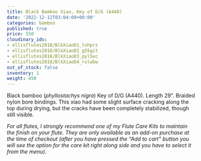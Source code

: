 ```yaml
---
title: Black Bamboo Xiao, Key of D/G (A440)
date: '2022-12-12T03:04:08+00:00'
categories: bamboo
published: true
price: 550
cloudinary_ids:
- ellisflutes2018/BlkXiaoD1_tvhprz
- ellisflutes2018/BlkXiaoD2_g55git
- ellisflutes2018/BlkXiaoD3_pyl5ec
- ellisflutes2018/BlkXiaoD4_rulwbw
out_of_stock: false
inventory: 1
weight: 450
---
```


Black bamboo (*phyllostachys nigra*) Key of D/G (A440).  Length 29".   Braided nylon bore bindings.  This xiao had some slight surface cracking along the top during drying, but the cracks have been completely stabilized, though still visible.  

*For all flutes, I strongly recommend one of my Flute Care Kits to maintain the finish on your flute. They are only available as an add-on purchase at the time of checkout (after you have pressed the “Add to cart” button you will see the option for the care kit right along side and you have to select it from the menu).*